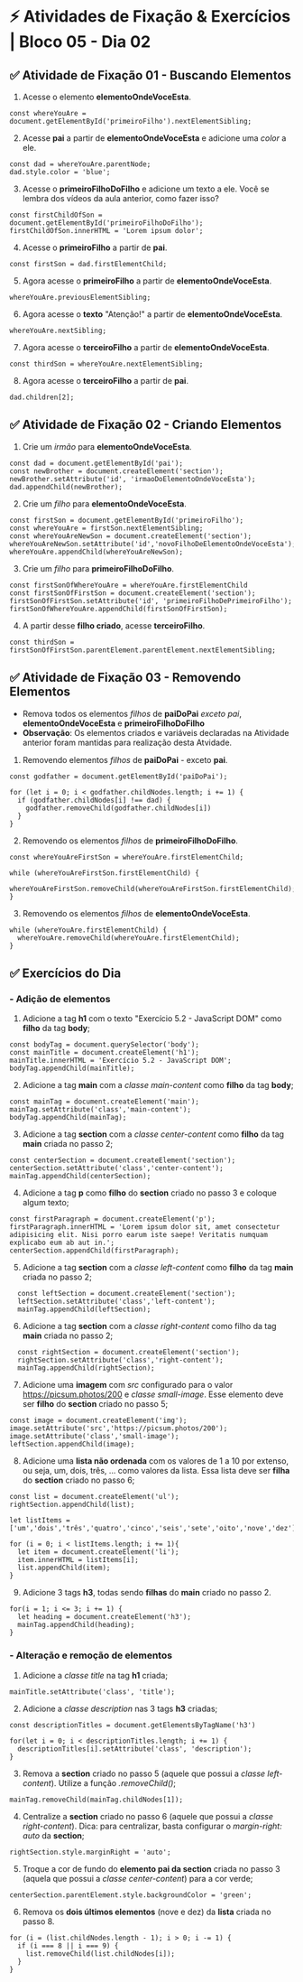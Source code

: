 # &#9889; Atividades de Fixação & Exercícios | Bloco 05 - Dia 02

## &#9989; Atividade de Fixação 01 - Buscando Elementos

1. Acesse o elemento **elementoOndeVoceEsta**.
```
const whereYouAre = document.getElementById('primeiroFilho').nextElementSibling;
```

2. Acesse **pai** a partir de **elementoOndeVoceEsta** e adicione uma *color* a ele.
```
const dad = whereYouAre.parentNode;
dad.style.color = 'blue';
```

3. Acesse o **primeiroFilhoDoFilho** e adicione um texto a ele. Você se lembra dos vídeos da aula anterior, como fazer isso?
```
const firstChildOfSon = document.getElementById('primeiroFilhoDoFilho');
firstChildOfSon.innerHTML = 'Lorem ipsum dolor';
```

4. Acesse o **primeiroFilho** a partir de **pai**.
```
const firstSon = dad.firstElementChild;
```

5. Agora acesse o **primeiroFilho** a partir de **elementoOndeVoceEsta**.
```
whereYouAre.previousElementSibling;
```

6. Agora acesse o **texto** "Atenção!" a partir de **elementoOndeVoceEsta**.
```
whereYouAre.nextSibling;
```

7. Agora acesse o **terceiroFilho** a partir de **elementoOndeVoceEsta**.
```
const thirdSon = whereYouAre.nextElementSibling;
```

8. Agora acesse o **terceiroFilho** a partir de **pai**.
```
dad.children[2];
```

## &#9989; Atividade de Fixação 02 - Criando Elementos

1. Crie um *irmão* para **elementoOndeVoceEsta**.
```
const dad = document.getElementById('pai');
const newBrother = document.createElement('section');
newBrother.setAttribute('id', 'irmaoDoElementoOndeVoceEsta');
dad.appendChild(newBrother);
```

2. Crie um *filho* para **elementoOndeVoceEsta**.
```
const firstSon = document.getElementById('primeiroFilho');
const whereYouAre = firstSon.nextElementSibling;
const whereYouAreNewSon = document.createElement('section');
whereYouAreNewSon.setAttribute('id','novoFilhoDeElementoOndeVoceEsta');
whereYouAre.appendChild(whereYouAreNewSon);
```

3. Crie um *filho* para **primeiroFilhoDoFilho**.
```
const firstSonOfWhereYouAre = whereYouAre.firstElementChild
const firstSonOfFirstSon = document.createElement('section');
firstSonOfFirstSon.setAttribute('id', 'primeiroFilhoDePrimeiroFilho');
firstSonOfWhereYouAre.appendChild(firstSonOfFirstSon);
```

4. A partir desse **filho criado**, acesse **terceiroFilho**.
```
const thirdSon = firstSonOfFirstSon.parentElement.parentElement.nextElementSibling;
```

## &#9989; Atividade de Fixação 03 - Removendo Elementos
- Remova todos os elementos *filhos* de **paiDoPai** *exceto pai*, **elementoOndeVoceEsta** e **primeiroFilhoDoFilho**
- **Observação**: Os elementos criados e variáveis declaradas na Atividade anterior foram mantidas para realização desta Atvidade.

1. Removendo elementos *filhos* de **paiDoPai** - exceto **pai**.
```
const godfather = document.getElementById('paiDoPai');

for (let i = 0; i < godfather.childNodes.length; i += 1) {
  if (godfather.childNodes[i] !== dad) {
    godfather.removeChild(godfather.childNodes[i])
  }
}
```

2. Removendo os elementos *filhos* de **primeiroFilhoDoFilho**.
```
const whereYouAreFirstSon = whereYouAre.firstElementChild;

while (whereYouAreFirstSon.firstElementChild) {
  whereYouAreFirstSon.removeChild(whereYouAreFirstSon.firstElementChild);
}
```

3. Removendo os elementos *filhos* de **elementoOndeVoceEsta**.
```
while (whereYouAre.firstElementChild) {
  whereYouAre.removeChild(whereYouAre.firstElementChild);
}
```

## &#9989; Exercícios do Dia
### - Adição de elementos
1. Adicione a tag **h1** com o texto "Exercício 5.2 - JavaScript DOM" como **filho** da tag **body**;
```
const bodyTag = document.querySelector('body');
const mainTitle = document.createElement('h1');
mainTitle.innerHTML = 'Exercício 5.2 - JavaScript DOM';
bodyTag.appendChild(mainTitle);
```

2. Adicione a tag **main** com a *classe main-content* como **filho** da tag **body**;
```
const mainTag = document.createElement('main');
mainTag.setAttribute('class','main-content');
bodyTag.appendChild(mainTag);
```

3. Adicione a tag **section** com a *classe center-content* como **filho** da tag **main** criada no passo 2;
```
const centerSection = document.createElement('section');
centerSection.setAttribute('class','center-content');
mainTag.appendChild(centerSection);
```

4. Adicione a tag **p** como **filho** do **section** criado no passo 3 e coloque algum texto;
```
const firstParagraph = document.createElement('p');
firstParagraph.innerHTML = 'Lorem ipsum dolor sit, amet consectetur adipisicing elit. Nisi porro earum iste saepe! Veritatis numquam explicabo eum ab aut in.';
centerSection.appendChild(firstParagraph);
```

5. Adicione a tag **section** com a *classe left-content* como **filho** da tag **main** criada no passo 2;
```
  const leftSection = document.createElement('section');
  leftSection.setAttribute('class','left-content');
  mainTag.appendChild(leftSection);
```

6. Adicione a tag **section** com a *classe right-content* como filho da tag **main** criada no passo 2;
```
  const rightSection = document.createElement('section');
  rightSection.setAttribute('class','right-content');
  mainTag.appendChild(rightSection);
```

7. Adicione uma **imagem** com *src* configurado para o valor https://picsum.photos/200 e *classe small-image*. Esse elemento deve ser **filho** do **section** criado no passo 5;
```
const image = document.createElement('img');
image.setAttribute('src','https://picsum.photos/200');
image.setAttribute('class','small-image');
leftSection.appendChild(image);
```

8. Adicione uma **lista não ordenada** com os valores de 1 a 10 por extenso, ou seja, um, dois, três, ... como valores da lista. Essa lista deve ser **filha** do **section** criado no passo 6;
```
const list = document.createElement('ul');
rightSection.appendChild(list);

let listItems = ['um','dois','três','quatro','cinco','seis','sete','oito','nove','dez'];

for (i = 0; i < listItems.length; i += 1){
  let item = document.createElement('li');
  item.innerHTML = listItems[i];
  list.appendChild(item);
}
```

9. Adicione 3 tags **h3**, todas sendo **filhas** do **main** criado no passo 2.
```
for(i = 1; i <= 3; i += 1) {
  let heading = document.createElement('h3');
  mainTag.appendChild(heading);
}
```

### - Alteração e remoção de elementos
1. Adicione a *classe title* na tag **h1** criada;
```
mainTitle.setAttribute('class', 'title');
```

2. Adicione a *classe description* nas 3 tags **h3** criadas;
```
const descriptionTitles = document.getElementsByTagName('h3')

for(let i = 0; i < descriptionTitles.length; i += 1) {
  descriptionTitles[i].setAttribute('class', 'description');
}
```

3. Remova a **section** criado no passo 5 (aquele que possui a *classe left-content*). Utilize a função *.removeChild()*;
```
mainTag.removeChild(mainTag.childNodes[1]);
```

4. Centralize a **section** criado no passo 6 (aquele que possui a *classe right-content*). Dica: para centralizar, basta configurar o *margin-right: auto* da **section**;
```
rightSection.style.marginRight = 'auto';
```

5. Troque a cor de fundo do **elemento pai da section** criada no passo 3 (aquela que possui a *classe center-content*) para a cor verde;
```
centerSection.parentElement.style.backgroundColor = 'green';
```

6. Remova os **dois últimos elementos** (nove e dez) da **lista** criada no passo 8.
```
for (i = (list.childNodes.length - 1); i > 0; i -= 1) {
  if (i === 8 || i === 9) {
    list.removeChild(list.childNodes[i]);
  }
}
```